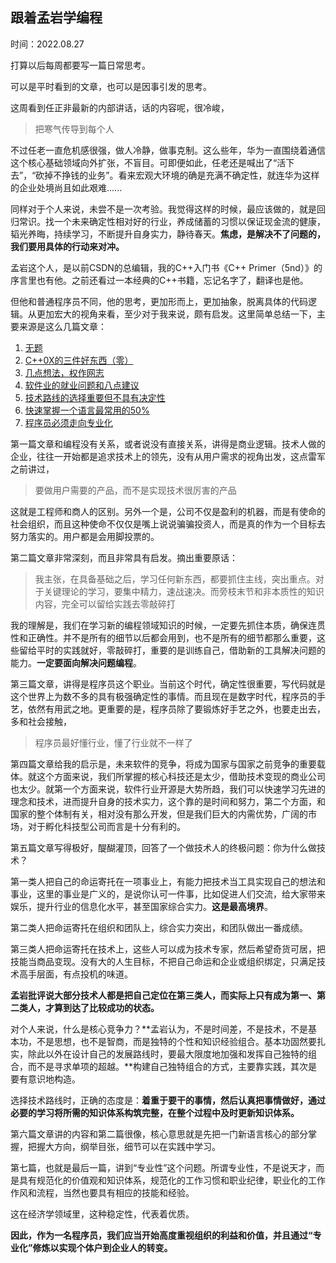 ## 跟着孟岩学编程

时间：2022.08.27

打算以后每周都要写一篇日常思考。

可以是平时看到的文章，也可以是因事引发的思考。

这周看到任正非最新的内部讲话，话的内容呢，很冷峻，

> 把寒气传导到每个人

不过任老一直危机感很强，做人冷静，做事克制。这么些年，华为一直围绕着通信这个核心基础领域向外扩张，不盲目。可即便如此，任老还是喊出了“活下去”，“砍掉不挣钱的业务”。看来宏观大环境的确是充满不确定性，就连华为这样的企业处境尚且如此艰难......

同样对于个人来说，未尝不是一次考验。我觉得这样的时候，最应该做的，就是回归常识。找一个未来确定性相对好的行业，养成储蓄的习惯以保证现金流的健康，韬光养晦，持续学习，不断提升自身实力，静待春天。**焦虑，是解决不了问题的，我们要用具体的行动来对冲。**

孟岩这个人，是以前CSDN的总编辑，我的C++入门书《C++ Primer（5nd）》的序言里也有他。之前还看过一本经典的C++书籍，忘记名字了，翻译也是他。

但他和普通程序员不同，他的思考，更加形而上，更加抽象，脱离具体的代码逻辑。从更加宏大的视角来看，至少对于我来说，颇有启发。这里简单总结一下，主要来源是这么几篇文章：

1. [无题](https://blog.csdn.net/myan/article/details/5986906?spm=1001.2014.3001.5501)
2. [C++0X的三件好东西（零）](https://blog.csdn.net/myan/article/details/5877305?spm=1001.2014.3001.5501)
3. [几点想法，权作网志](https://blog.csdn.net/myan/article/details/5862996?spm=1001.2014.3001.5501)
4. [软件业的就业问题和八点建议](https://blog.csdn.net/myan/article/details/3342813?spm=1001.2014.3001.5501)
5. [技术路线的选择重要但不具有决定性](https://blog.csdn.net/myan/article/details/3247071?spm=1001.2014.3001.5501)
6. [快速掌握一个语言最常用的50%](https://blog.csdn.net/myan/article/details/3144661?spm=1001.2014.3001.5501)
7. [程序员必须走向专业化](https://blog.csdn.net/myan/article/details/2127238?spm=1001.2014.3001.5501)

第一篇文章和编程没有关系，或者说没有直接关系，讲得是商业逻辑。技术人做的企业，往往一开始都是追求技术上的领先，没有从用户需求的视角出发，这点雷军之前讲过，

> 要做用户需要的产品，而不是实现技术很厉害的产品

这就是工程师和商人的区别。另外一个是，公司不仅是盈利的机器，而是有使命的社会组织，而且这种使命不仅仅是嘴上说说骗骗投资人，而是真的作为一个目标去努力落实的。用户都是会用脚投票的。

第二篇文章非常深刻，而且非常具有启发。摘出重要原话：

> 我主张，在具备基础之后，学习任何新东西，都要抓住主线，突出重点。对于关键理论的学习，要集中精力，速战速决。而旁枝末节和非本质性的知识内容，完全可以留给实践去零敲碎打

我的理解是，我们在学习新的编程领域知识的时候，一定要先抓住本质，确保连贯性和正确性。并不是所有的细节以后都会用到，也不是所有的细节都那么重要，这些留给平时的实践就好，零敲碎打，重要的是训练自己，借助新的工具解决问题的能力。**一定要面向解决问题编程**。

第三篇文章，讲得是程序员这个职业。当前这个时代，确定性很重要，写代码就是这个世界上为数不多的具有极强确定性的事情。而且现在是数字时代，程序员的手艺，依然有用武之地。更重要的是，程序员除了要锻炼好手艺之外，也要走出去，多和社会接触，

> 程序员最好懂行业，懂了行业就不一样了

第四篇文章给我的启示是，未来软件的竞争，将成为国家与国家之前竞争的重要载体。就这个方面来说，我们所掌握的核心科技还是太少，借助技术变现的商业公司也太少。就第一个方面来说，软件行业开源是大势所趋，我们可以快速学习先进的理念和技术，进而提升自身的技术实力，这个靠的是时间和努力，第二个方面，和国家的整个体制有关，相对没有那么开发，但是我们巨大的内需优势，广阔的市场，对于孵化科技型公司而言是十分有利的。

第五篇文章写得极好，醍醐灌顶，回答了一个做技术人的终极问题：你为什么做技术？

第一类人把自己的命运寄托在一项事业上，有能力把技术当工具实现自己的想法和事业，这里的事业是广义的，是说你认可一件事，比如促进人们交流，给大家带来娱乐，提升行业的信息化水平，甚至国家综合实力。**这是最高境界**。

第二类人把命运寄托在组织和团队上，综合实力突出，和团队做出一番成绩。

第三类人把命运寄托在技术上，这些人可以成为技术专家，然后希望奇货可居，把技能当商品变现。没有大的人生目标，不把自己命运和企业或组织绑定，只满足技术高手层面，有点投机的味道。

**孟岩批评说大部分技术人都是把自己定位在第三类人，而实际上只有成为第一、第二类人，才算到达了比较成功的状态。**

对个人来说，什么是核心竞争力？**孟岩认为，不是时间差，不是技术，不是基本功，不是思想，也不是智商，而是独特的个性和知识经验组合。基本功固然要扎实，除此以外在设计自己的发展路线时，要最大限度地加强和发挥自己独特的组合，而不是寻求单项的超越。**构建自己独特组合的方式，主要靠实践，其次是要有意识地构造。

选择技术路线时，正确的态度是：**着重于要干的事情，然后认真把事情做好，通过必要的学习将所需的知识体系构筑完整，在整个过程中及时更新知识体系。**

第六篇文章讲的内容和第二篇很像，核心意思就是先把一门新语言核心的部分掌握，把握大方向，纲举目张，细节可以在实践中学习。

第七篇，也就是最后一篇，讲到“专业性”这个问题。所谓专业性，不是说天才，而是具有规范化的价值观和知识体系，规范化的工作习惯和职业纪律，职业化的工作作风和流程，当然也要具有相应的技能和经验。

这在经济学领域里，这种稳定性，代表着优质。

**因此，作为一名程序员，我们应当开始高度重视组织的利益和价值，并且通过“专业化”修炼以实现个体户到企业人的转变。**

